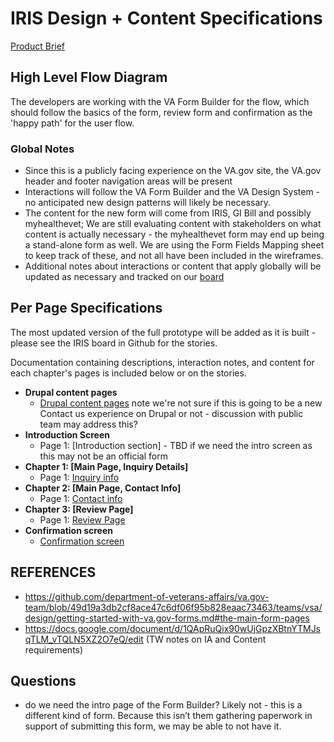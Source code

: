 # IRIS Design + Content Specifications 

[Product Brief](https://github.com/department-of-veterans-affairs/va.gov-team/blob/master/products/iris/IRIS-product-brief.md)

## High Level Flow Diagram
 
The developers are working with the VA Form Builder for the flow, which should follow the basics of the form, review form and confirmation as the 'happy path' for the user flow.

### Global Notes

- Since this is a publicly facing experience on the VA.gov site, the VA.gov header and footer navigation areas will be present
- Interactions will follow the VA Form Builder and the VA Design System - no anticipated new design patterns will likely be necessary.
- The content for the new form will come from IRIS, GI Bill and possibly myhealthevet; We are still evaluating content with stakeholders on what content is actually necessary - the myhealthevet form may end up being a stand-alone form as well.  We are using the Form Fields Mapping sheet to keep track of these, and not all have been included in the wireframes.
- Additional notes about interactions or content that apply globally will be updated as necessary and tracked on our [board](https://app.zenhub.com/workspaces/orchidiris-5f29c3a0250c8f001f1397ac/board?repos=285091133
)


## Per Page Specifications
The most updated version of the full prototype will be added as it is built - please see the IRIS board in Github for the stories.

Documentation containing descriptions, interaction notes, and content for each chapter's pages is included below or on the stories.

- **Drupal content pages** 
   - [Drupal content pages](LINK) note we're not sure if this is going to be a new Contact us experience on Drupal or not - discussion with public team may address this?
- **Introduction Screen**
   - Page 1: [Introduction section] - TBD if we need the intro screen as this may not be an official form
- **Chapter 1: [Main Page, Inquiry Details]**
   - Page 1: [Inquiry info](https://github.com/department-of-veterans-affairs/va.gov-team/blob/master/products/iris/IRIS%20Form%20-%20Inquiry%20Details.md)
- **Chapter 2: [Main Page, Contact Info]**
   - Page 1: [Contact info](https://github.com/department-of-veterans-affairs/va.gov-team/blob/master/products/iris/IRIS%20Form%20-%20Contact%20Info.md)
- **Chapter 3: [Review Page]**
   - Page 1: [Review Page](https://github.com/department-of-veterans-affairs/va.gov-team/blob/master/products/iris/IRIS%20Form%20-%20Review%20Page.md)
- **Confirmation screen** 
   - [Confirmation screen](https://github.com/department-of-veterans-affairs/va.gov-team/blob/master/products/iris/IRIS%20Form%20-%20Confirmation%20Page.md)

## REFERENCES ## 
- https://github.com/department-of-veterans-affairs/va.gov-team/blob/49d19a3db2cf8ace47c6df06f95b828eaac73463/teams/vsa/design/getting-started-with-va.gov-forms.md#the-main-form-pages
- https://docs.google.com/document/d/1QApRuQix90wUjGpzXBtnYTMJsqTLM_vTQLN5XZ2O7eQ/edit (TW notes on IA and Content requirements)


## Questions ## 

- do we need the intro page of the Form Builder? Likely not - this is a different kind of form. Because this isn’t them gathering paperwork in support of submitting this form, we may be able to not have it.


